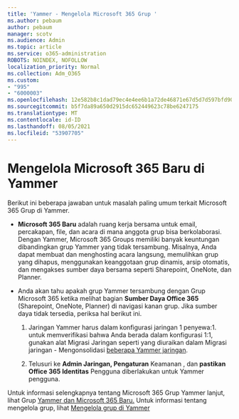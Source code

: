 ```yaml
---
title: 'Yammer - Mengelola Microsoft 365 Grup '
ms.author: pebaum
author: pebaum
manager: scotv
ms.audience: Admin
ms.topic: article
ms.service: o365-administration
ROBOTS: NOINDEX, NOFOLLOW
localization_priority: Normal
ms.collection: Adm_O365
ms.custom:
- "995"
- "6000003"
ms.openlocfilehash: 12e582b8c1dad79ec4e4ee6b1a72de46871e67d5d7d597bfd90963dcb6647b61
ms.sourcegitcommit: b5f7da89a650d2915dc652449623c78be6247175
ms.translationtype: MT
ms.contentlocale: id-ID
ms.lasthandoff: 08/05/2021
ms.locfileid: "53907705"
---
```

# <a name="manage-microsoft-365-groups-in-yammer"></a>Mengelola Microsoft 365 Baru di Yammer

Berikut ini beberapa jawaban untuk masalah paling umum terkait Microsoft 365 Grup di Yammer.

* **Microsoft 365 Baru** adalah ruang kerja bersama untuk email, percakapan, file, dan acara di mana anggota grup bisa berkolaborasi. Dengan Yammer, Microsoft 365 Groups memiliki banyak keuntungan dibandingkan grup Yammer yang tidak tersambung. Misalnya, Anda dapat membuat dan menghosting acara langsung, memulihkan grup yang dihapus, menggunakan keanggotaan grup dinamis, arsip otomatis, dan mengakses sumber daya bersama seperti Sharepoint, OneNote, dan Planner.

* Anda akan tahu apakah grup Yammer tersambung dengan Grup Microsoft 365 ketika melihat bagian **Sumber Daya Office 365** (Sharepoint, OneNote, Planner) di navigasi kanan grup. Jika sumber daya tidak tersedia, periksa hal berikut ini.

  1. Jaringan Yammer harus dalam konfigurasi jaringan 1 penyewa:1. untuk memverifikasi bahwa Anda berada dalam konfigurasi 1:1, gunakan alat Migrasi Jaringan seperti yang diuraikan dalam Migrasi jaringan - Mengonsolidasi [beberapa Yammer jaringan](https://docs.microsoft.com/yammer/configure-your-yammer-network/consolidate-multiple-yammer-networks). 

  2. Telusuri ke **Admin Jaringan, Pengaturan** Keamanan , dan **pastikan Office 365 Identitas** Pengguna diberlakukan untuk Yammer pengguna.

Untuk informasi selengkapnya tentang Microsoft 365 Grup Yammer lanjut, lihat Grup [Yammer dan Microsoft 365 Baru.](https://docs.microsoft.com/yammer/manage-yammer-groups/yammer-and-office-365-groups) Untuk informasi tentang mengelola grup, lihat [Mengelola grup di Yammer](https://support.office.com/article/Manage-a-group-in-Yammer-6e05c6d6-5548-4c88-89cd-e6757a514ef2)
